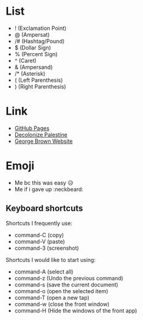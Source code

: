 # List
- ! (Exclamation Point)
- @ (Ampersat)
- /# (Hashtag/Pound)
- $ (Dollar Sign)
- % (Percent Sign)
- ^ (Caret)
- & (Ampersand)
- /* (Asterisk)
- ( (Left  Parenthesis)
- ) (Right Parenthesis)

# Link
- [GitHub Pages](https://pages.github.com/)
- [Decolonize Palestine](https://decolonizepalestine.com/)
- [George Brown Website](https://www.georgebrown.ca/)

# Emoji
- Me bc this was easy :disappointed_relieved:
- Me if i gave up :neckbeard:

## Keyboard shortcuts
Shortcuts I frequently use: 
- command-C (copy)
- command-V (paste)
- command-3 (screenshot)

Shortcuts I would like to start using: 
- command-A (select all)
- command-z (Undo the previous command)
- command-s (save the current document)
- command-o (open the selected item)
- command-T (open a new tap)
- command-w (close the front window)
- command-H (Hide the windows of the front app)

